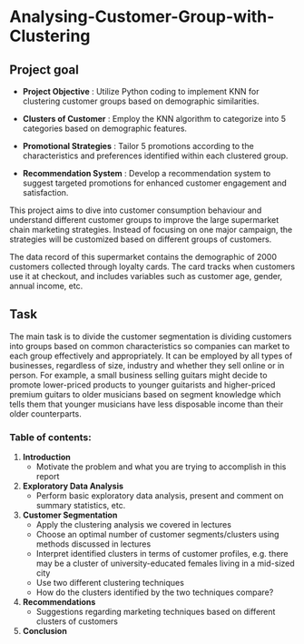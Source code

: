 # Analysing-Customer-Group-with-Clustering

## Project goal

- **Project Objective** : Utilize Python coding to implement KNN for clustering customer groups based on demographic similarities.

- **Clusters of Customer** : Employ the KNN algorithm to categorize into 5 categories based on demographic features.

- **Promotional Strategies** : Tailor 5 promotions according to the characteristics and preferences identified within each clustered group.

- **Recommendation System** : Develop a recommendation system to suggest targeted promotions for enhanced customer engagement and satisfaction.


This project aims to dive into customer consumption behaviour and understand different customer groups to improve the large supermarket chain marketing strategies. Instead of focusing on one major campaign, the strategies will be customized based on different groups of customers.

The data record of this supermarket contains the demographic of 2000 customers collected through loyalty cards. The card tracks when customers use it at checkout, and includes variables such as customer age, gender, annual income, etc. 

## Task

The main task is to divide the customer segmentation is dividing customers into groups based on common characteristics so companies can market to each group effectively and appropriately. It can be employed by all types of businesses, regardless of size, industry and whether they sell online or in person. For example, a small business selling guitars might decide to promote lower-priced products to younger guitarists and higher-priced premium guitars to older musicians based on segment knowledge which tells them that younger musicians have less disposable income than their older counterparts.  

### Table of contents:

1. **Introduction** 
    - Motivate the problem and what you are trying to accomplish in this report
2. **Exploratory Data Analysis**
    - Perform basic exploratory data analysis, present and comment on summary statistics, etc.
3. **Customer Segmentation**
    - Apply the clustering analysis we covered in lectures
    - Choose an optimal number of customer segments/clusters using methods discussed in lectures
    - Interpret identified clusters in terms of customer profiles, e.g. there may be a cluster of university-educated females living in a mid-sized city
    - Use two different clustering techniques
    - How do the clusters identified by the two techniques compare?
4. **Recommendations** 
    - Suggestions regarding marketing techniques based on different clusters of customers 
5. **Conclusion** 
